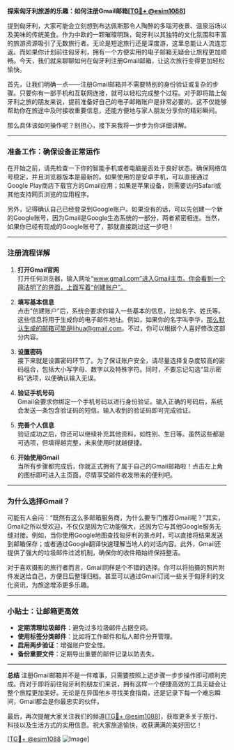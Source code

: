 **探索匈牙利旅游的乐趣：如何注册Gmail邮箱[[TG💪+ @esim1088](https://t.me/s/esim1088)]**

提到匈牙利，大家可能会立刻想到布达佩斯那令人陶醉的多瑙河夜景、温泉浴场以及美味的传统美食。作为中欧的一颗璀璨明珠，匈牙利以其独特的文化氛围和丰富的旅游资源吸引了无数旅行者。无论是短途旅行还是深度游，这里总能让人流连忘返。而如果你计划前往匈牙利，拥有一个方便实用的电子邮箱无疑会让旅程更加顺畅。今天，我们就来聊聊如何在匈牙利注册Gmail邮箱，让这次旅行变得更加轻松愉快。

首先，让我们明确一点——注册Gmail邮箱并不需要特别的身份验证或复杂的步骤。只要你有一部手机和互联网连接，就可以轻松完成整个过程。对于即将踏上匈牙利之旅的朋友来说，提前准备好自己的电子邮箱账户是非常必要的。这不仅能够帮助你在旅途中及时接收重要信息，还能方便地与家人朋友分享你的精彩瞬间。

那么具体该如何操作呢？别担心，接下来我将一步步为你详细讲解。

---

### **准备工作：确保设备正常运作**
在开始之前，请先检查一下你的智能手机或者电脑是否处于良好状态。确保网络信号稳定，并且浏览器版本是最新的。如果使用的是安卓手机，可以直接通过Google Play商店下载官方的Gmail应用；如果是苹果设备，则需要访问Safari或其他支持网页浏览的应用程序。

另外，记得确认自己已经登录到Google账户。如果没有的话，可以先创建一个新的Google账号，因为Gmail是Google生态系统的一部分，两者紧密相连。当然，如果你已经有现成的Google账号了，那就直接跳过这一步吧！

---

### **注册流程详解**
1. **打开Gmail官网**  
   打开任何浏览器，输入网址“www.gmail.com”进入Gmail主页。你会看到一个简洁明了的界面，上面写着“创建账户”。

2. **填写基本信息**  
   点击“创建账户”后，系统会要求你输入一些基本的信息，比如名字、姓氏等。这些信息将用于生成你的电子邮件地址。例如，如果你的名字叫李华，那么默认生成的邮箱可能是lihua@gmail.com。不过，你可以根据个人喜好修改这部分内容。

3. **设置密码**  
   接下来就是设置密码环节了。为了保证账户安全，请尽量选择复杂度较高的密码组合，包括大小写字母、数字以及特殊字符。同时，不要忘记勾选“显示密码”选项，以便确认输入无误。

4. **验证手机号码**  
   Gmail会要求你绑定一个手机号码以进行身份验证。输入正确的号码后，系统会发送一条包含验证码的短信。输入收到的验证码即可完成验证。

5. **完善个人信息**  
   验证成功之后，你还可以继续补充其他资料，如性别、生日等。虽然这些都是可选项，但填得越完整，未来使用时就越便捷。

6. **开始使用Gmail**  
   当所有步骤都完成后，你就正式拥有了属于自己的Gmail邮箱啦！点击左上角的图标即可进入主页面，尽情享受邮件收发带来的便利吧。

---

### **为什么选择Gmail？**
可能有人会问：“既然有这么多邮箱服务商，为什么要专门推荐Gmail呢？”其实，Gmail之所以受欢迎，不仅仅是因为它功能强大，还因为它与其他Google服务无缝对接。例如，当你使用Google地图查找匈牙利的景点时，可以直接将结果发送到邮箱保存；或者通过Google翻译快速理解当地人的对话内容。此外，Gmail还提供了强大的垃圾邮件过滤机制，确保你的收件箱始终保持整洁。

对于喜欢摄影的旅行者而言，Gmail同样是个不错的选择。你可以将拍摄的照片附件发送给自己，方便日后整理归档。甚至可以通过Gmail订阅一些关于匈牙利的文化资讯，为旅途增添更多乐趣。

---

### **小贴士：让邮箱更高效**
- **定期清理垃圾邮件**：避免过多垃圾邮件占据空间。
- **使用标签分类邮件**：比如将工作邮件和私人邮件分开管理。
- **启用两步验证**：增强账户安全性。
- **备份重要文件**：定期导出重要的邮件记录以防丢失。

---

**总结**
注册Gmail邮箱并不是一件难事，只需要按照上述步骤一步步操作即可顺利完成。而对于即将前往匈牙利的朋友们来说，拥有这样一个便捷高效的工具无疑会让整个旅程更加美好。无论是在异国他乡寻找美食指南，还是记录下每一个难忘瞬间，Gmail都会是你最忠实的伙伴。

最后，再次提醒大家关注我们的频道[[TG💪+ @esim1088](https://t.me/s/esim1088)]，获取更多关于旅行、科技以及生活方式的实用信息。祝大家旅途愉快，收获满满的美好回忆！

[[TG💪+ @esim1088](https://t.me/s/esim1088) ![Image](https://i.postimg.cc/4NQfJmqS/Snipaste-2025-05-13-00-14-12.png)]